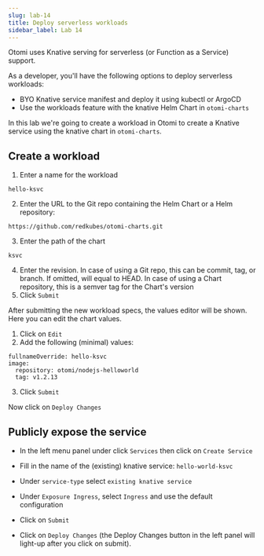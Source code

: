 ```yaml
---
slug: lab-14
title: Deploy serverless workloads
sidebar_label: Lab 14
---
```


Otomi uses Knative serving for serverless (or Function as a Service) support.

As a developer, you'll have the following options to deploy serverless workloads:

- BYO Knative service manifest and deploy it using kubectl or ArgoCD
- Use the workloads feature with the knative Helm Chart in `otomi-charts`

In this lab we're going to create a workload in Otomi to create a Knative service using the knative chart in `otomi-charts`.

## Create a workload

1. Enter a name for the workload

```
hello-ksvc
```

2. Enter the URL to the Git repo containing the Helm Chart or a Helm repository:

```
https://github.com/redkubes/otomi-charts.git
```

3. Enter the path of the chart

```
ksvc
```

4. Enter the revision. In case of using a Git repo, this can be commit, tag, or branch. If omitted, will equal to HEAD. In case of using a Chart repository, this is a semver tag for the Chart's version
5. Click `Submit`

After submitting the new workload specs, the values editor will be shown. Here you can edit the chart values.

1. Click on `Edit`
2. Add the following (minimal) values:

```
fullnameOverride: hello-ksvc
image:
  repository: otomi/nodejs-helloworld
  tag: v1.2.13
```

3. Click `Submit`

Now click on `Deploy Changes`


## Publicly expose the service

- In the left menu panel under click `Services` then click on `Create Service`

- Fill in the name of the (existing) knative service: `hello-world-ksvc`

- Under `service-type` select `existing knative service`

- Under `Exposure Ingress`, select `Ingress` and use the default configuration

- Click on `Submit`
  
- Click on `Deploy Changes` (the Deploy Changes button in the left panel will light-up after you click on submit).




